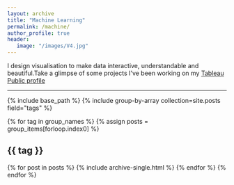 ```yaml
---
layout: archive
title: "Machine Learning"
permalink: /machine/
author_profile: true
header:
   image: "/images/V4.jpg"
---
```


I design visualisation to make data interactive, understandable and beautiful.Take a glimpse of some projects I've been working on my [Tableau Public profile](https://public.tableau.com/profile/vanessa.miranda)


---

{% include base_path %}
{% include group-by-array collection=site.posts field="tags" %}

{% for tag in group_names %}
  {% assign posts = group_items[forloop.index0] %}
  <h2 id="{{ tag | slugify }}" class="archive__subtitle">{{ tag }}</h2>
  {% for post in posts %}
    {% include archive-single.html %}
  {% endfor %}
{% endfor %}